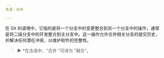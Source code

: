 ```yaml
---
术语：合并

---
```

在 Git 的语境中，它指的是将一个分支中的变更整合到另一个分支中的操作，通常是将二级分支中的开发整合到主分支中。这一操作允许合并相关分支的提交历史，并解决任何潜在冲突，以维护软件的完整性。

> ► *在法语中，"合并 "可译为 "融合"。
